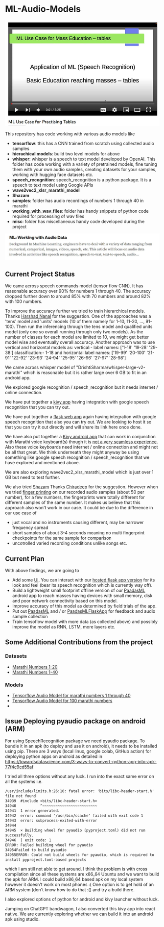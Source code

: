 # ML-Audio-Models

[![Use Case YouTube Video](UseCase.JPG)](https://youtu.be/L3L4mEszzTs)

This repository has code working with various audio models like

- **tensorflow**: this has a CNN trained from scratch using collected audio samples
- **hierachical models**: build two level models for above
- **whisper**: whisper is a speech to text model developed by OpenAI. This folder has code working with a variety of pretrained models, fine tuning them with your own audio samples, creating datasets for your samples, working with hugging face datasets etc.
- **speech_recognition**: speech_recognition is a python package. It is a speech to text model using Google APIs
- **wave2vec2_xlsr_marathi_model**
- **Shazam**
- **samples**: folder has audio recordings of numbers 1 through 40 in marathi
- **working_with_wav_files**: folder has handy snippets of python code required for processing of wav files
- **misc**: folder has miscellaneous handy code developed during the project

[![Blog on Medium](blog.JPG)](https://sameermahajan.medium.com/ml-working-with-audio-data-34b296d3e413)

## Current Project Status

We came across speech commands model (tensor flow CNN). It has reasonable accuracy over 90% for numbers 1 through 40. The accuracy dropped further down to around 85% with 70 numbers and around 82% with 100 numbers.

To improve the accuracy further we tried to train hierarchical models. Thanks [Harshad Nanal](https://github.com/hniot) for the suggestion. One of the approaches was a 'tens' model and 'units' models (10 of them namely for 1-10, 11-20, ..., 91-100). Then run the inferencing through the tens model and qualified units model (only one so overall running through only two models). As the number of classes for each model are limited to 10, we might get better model wise and eventually overall accuracy. Another approach was to use vertical and horizontal models as:
vertical:- label names: \['1-18' '19-28' '29-38'\]
classification:- 1-18 and
horizontal
label names: \['19-99' '20-100' '21-91' '22-92' '23-93' '24-94' '25-95' '26-96' '27-97' '28-98'\]

We came across whisper model of "DrishtiSharma/whisper-large-v2-marathi" which is reasonable but it is rather large over 6 GB to fit in an android app.

We explored google recognition / speech_recognition but it needs internet / online connection.

We have put together a [kivy app](https://github.com/sameermahajan/PaadasML) having integration with google speech recognition that you can try out.

We have put together a [flask web app](https://github.com/sameermahajan/PaadasMLFlaskApp) again having integration with google speech recognition that also you can try out. We are looking to host it so that you can try it out directly and will share its link here once done.

We have also put together a [Kivy android app](https://github.com/sameermahajan/Paadas) that can work in conjunction with Marathi voice keyboard(s) though it is [not a very seamless experience](https://youtube.com/shorts/Gfeo_Dyakoc). Also these voice keyboards need internet / online connection and might not be all that great. We think underneath they might anyway be using something like google speech recognition / speech_recognition that we have explored and mentioned above.

We are also exploring wave2vec2_xlsr_marathi_model which is just over 1 GB but need to test further.

We also tried [Shazam](https://www.toptal.com/algorithms/shazam-it-music-processing-fingerprinting-and-recognition) Thanks [Chiradeep](https://github.com/chiradeep) for the suggestion. However when we tried [finger printing](https://github.com/worldveil/dejavu) on our recorded audio samples (about 50 per number), for a few numbers, the fingerprints were totally different for different samples of the same number. It makes us believe that this approach also won't work in our case. It could be due to the difference in our use case of
- just vocal and no instruments causing different, may be narrower frequency spread
- short samples of about 3-4 seconds meaning no multi fingerprint checkpoints for the same sample for comparison
- uncotrolled varied recording conditions unlike songs etc.

## Current Plan

With above findings, we are going to
-  Add some [UI](https://youtu.be/LAKjpql5sHs). You can interact with our [hosted flask app version](https://paadas-flask-app.onrender.com/) for its look and feel (bear its speech recognition which is currently way off).
-  Build a lightweight small footprint offline version of our [PaadasML](https://github.com/sameermahajan/Paadas) android app to reach masses having devices with small memory, disk and poor network connectivity based on this model.
- Improve accuracy of this model as determined by field trials of the app.
- Put out [PaadasML](https://github.com/sameermahajan/PaadasML) and / or [PaadasMLFlaskApp](https://github.com/sameermahajan/PaadasMLFlaskApp) for feedback and audio sample collection
- Train tensoflow model with more data (as collected above) and possibly improve the model as RNN, LSTM, more layers etc.

## Some Additional Contributions from the project

### Datasets
- [Marathi Numbers 1-20](https://huggingface.co/datasets/SameerMahajan/marathi_numbers-1-20)
- [Marathi Numbers 1-40](https://huggingface.co/datasets/SameerMahajan/marathi_numbers-1-40)

### Models
- [Tensorflow Audio Model for marathi numbers 1 through 40](https://tfhub.dev/sameermahajan/marathi-numbers-1-40/1)
- [Tensorflow Audio Model for 100 marathi numbers](https://tfhub.dev/sameermahajan/marathi-numbers-1-100/1)
- 
## Issue Deploying pyaudio package on android (ARM)

For using SpeechRecognition package we need pyaudio package. To bundle it in an apk (to deploy and use it on android), it needs to be installed using pip.
There are 3 ways (local linux, google colab, GitHub action) for deploying python apps on android as detailed in https://towardsdatascience.com/3-ways-to-convert-python-app-into-apk-77f4c9cd55af

I tried all three options without any luck. I run into the exact same error on all the systems i.e.

```
/usr/include/limits.h:26:10: fatal error: 'bits/libc-header-start.h' file not found
34939  #include <bits/libc-header-start.h>
34940           ^~~~~~~~~~~~~~~~~~~~~~~~~~
34941  1 error generated.
34942  error: command '/usr/bin/ccache' failed with exit code 1
34943  error: subprocess-exited-with-error
34944  
34945  × Building wheel for pyaudio (pyproject.toml) did not run successfully.
34946  │ exit code: 1
ERROR: Failed building wheel for pyaudio
34954Failed to build pyaudio
34955ERROR: Could not build wheels for pyaudio, which is required to install pyproject.toml-based projects
```

which I am still not able to get around. I think the problem is with cross compilation since all these systems are x86_64 Ubuntu and we want to build the apk for ARM. I could build x86_64 based apk on my local system however it doesn't work on most phones :( One option is to get hold of an ARM system (don't know how to do that :() and try a build there.

I also explored options of python for android and kivy launcher without luck.

Jumping on ChatGPT bandwagon, I also converted this kivy app into react native. We are currently exploring whether we can build it into an android apk using studio.
